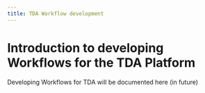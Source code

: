 ```yaml
---
title: TDA Workflow development
---
```

# Introduction to developing Workflows for the TDA Platform

Developing Workflows for TDA will be documented here (in future)
